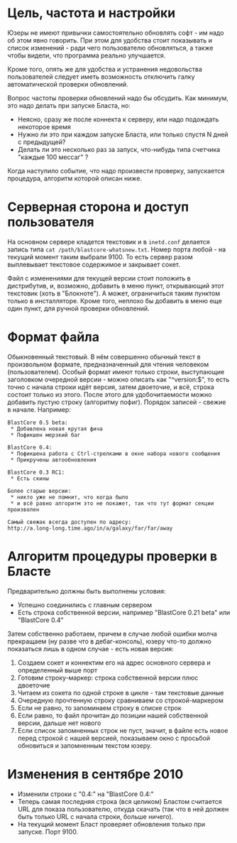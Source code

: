 # Цель, частота и настройки #

Юзеры не имеют привычки самостоятельно обновлять софт - им надо об этом явно говорить. При этом для удобства стоит показывать и список изменений - ради чего пользователю обновляться, а также чтобы видели, что программа реально улучшается.

Кроме того, опять же для удобства и устранения недовольства пользователей следует иметь возможность отключить галку автоматической проверки обновлений.

Вопрос частоты проверки обновлений надо бы обсудить. Как минимум, это надо делать при запуске Бласта, но:
  * Неясно, сразу же после коннекта к серверу, или надо подождать некоторое время
  * Нужно ли это при каждом запуске Бласта, или только спустя N дней с предыдущей?
  * Делать ли это несколько раз за запуск, что-нибудь типа счетчика "каждые 100 мессаг" ?

Когда наступило событие, что надо произвести проверку, запускается процедура, алгоритм которой описан ниже.

# Серверная сторона и доступ пользователя #

На основном сервере кладется текстовик и в `inetd.conf` делается запись типа `cat /path/blastcore-whatsnew.txt`. Номер порта любой - на текущий момент таким выбрали 9100. То есть сервер разом выплевывает текстовое содержимое и закрывает сокет.

Файл с изменениями для текущей версии стоит положить в дистрибутив, и, возможно, добавить в меню пункт, открывающий этот текстовик (хоть в "Блокноте"). А может, ограничиться таким пунктом только в инсталляторе. Кроме того, неплохо бы добавить в меню еще один пункт, для ручной проверки обновлений.

# Формат файла #

Обыкновенный текстовый. В нём совершенно обычный текст в произвольном формате, предназначенный для чтения человеком (пользователем). Особый формат имеют только строки, выступающие заголовком очередной версии - можно описать как "^version:$", то есть точно с начала строки идёт версия, затем двоеточие, и всё, строка состоит только из этого. После этого для удобочитаемости можно добавить пустую строку (алгоритму пофиг). Порядок записей - свежие в начале. Например:

```
BlastCore 0.5 beta:
 * Добавлена новая крутая фича
 * Пофикшен мерзкий баг

BlastCore 0.4:
 * Пофикшена работа с Ctrl-стрелками в окне набора нового сообщения
 * Прикручены автообновления

BlastCore 0.3 RC1:
 * Есть скины

Более старые версии:
 * никто уже не помнит, что когда было 
 * и всё равно алгоритм это не покажет, так что тут формат секции произволен

Самый свежак всегда доступен по адресу:
http://a.long-long.time.ago/in/a/galaxy/far/far/away
```

# Алгоритм процедуры проверки в Бласте #

Предварительно должны быть выполнены условия:

  * Успешно соединились с главным сервером
  * Есть строка собственной версии, например "BlastCore 0.21 beta" или "BlastCore 0.4"

Затем собственно работаем, причем в случае любой ошибки молча прекращаем (ну разве что в дебаг-консоль), юзеру что-то должно показаться лишь в одном случае - есть новая версия:

  1. Создаем сокет и коннектим его на адрес основного сервера и определенный выше порт
  1. Готовим строку-маркер: строка собственной версии плюс двоеточие
  1. Читаем из сокета по одной строке в цикле - там текстовые данные
  1. Очередную прочтенную строку сравниваем со строкой-маркером
  1. Если не равно, то запоминаем строку в списке строк
  1. Если равно, то файл прочитан до позиции нашей собственной версии, дальше нет нового
  1. Если список запомненных строк не пуст, значит, в файле есть новое перед строкой с нашей версией, показываем окно с просьбой обновиться и запомненным текстом юзеру.

# Изменения в сентябре 2010 #

  * Изменили строки с "0.4:" на "BlastCore 0.4:"
  * Теперь самая последняя строка (вся целиком) Бластом считается URL для показа пользователю, откуда скачать (так что в ней должен быть только URL с начала строки, больше ничего).
  * На текущий момент Бласт проверяет обновления только при запуске. Порт 9100.